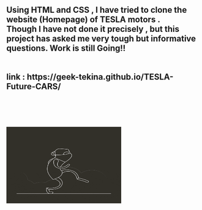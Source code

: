 <h2><b>
Using HTML and CSS , I have tried to clone the website (Homepage) of TESLA motors .<br> Though I have not done it precisely , but this project has asked me very tough but informative questions. Work is still Going!!
<br><br><br>
  link : https://geek-tekina.github.io/TESLA-Future-CARS/ <br><br>
<br><br>

</h2>

<img src="https://github.com/Geek-Tekina/TESLA-Future-CARS/blob/master/giphy.gif?raw=true" height=200px width =300px >
<br>


</b>
